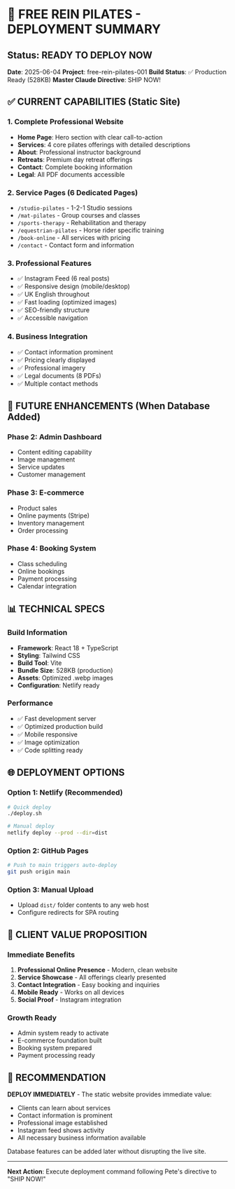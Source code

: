 # 🚀 FREE REIN PILATES - DEPLOYMENT SUMMARY

## Status: READY TO DEPLOY NOW

**Date**: 2025-06-04
**Project**: free-rein-pilates-001
**Build Status**: ✅ Production Ready (528KB)
**Master Claude Directive**: SHIP NOW!

## ✅ CURRENT CAPABILITIES (Static Site)

### 1. **Complete Professional Website**
- **Home Page**: Hero section with clear call-to-action
- **Services**: 4 core pilates offerings with detailed descriptions
- **About**: Professional instructor background
- **Retreats**: Premium day retreat offerings  
- **Contact**: Complete booking information
- **Legal**: All PDF documents accessible

### 2. **Service Pages** (6 Dedicated Pages)
- `/studio-pilates` - 1-2-1 Studio sessions
- `/mat-pilates` - Group courses and classes
- `/sports-therapy` - Rehabilitation and therapy
- `/equestrian-pilates` - Horse rider specific training
- `/book-online` - All services with pricing
- `/contact` - Contact form and information

### 3. **Professional Features**
- ✅ Instagram Feed (6 real posts)
- ✅ Responsive design (mobile/desktop)
- ✅ UK English throughout
- ✅ Fast loading (optimized images)
- ✅ SEO-friendly structure
- ✅ Accessible navigation

### 4. **Business Integration**
- ✅ Contact information prominent
- ✅ Pricing clearly displayed
- ✅ Professional imagery
- ✅ Legal documents (8 PDFs)
- ✅ Multiple contact methods

## 🔄 FUTURE ENHANCEMENTS (When Database Added)

### Phase 2: Admin Dashboard
- Content editing capability
- Image management
- Service updates
- Customer management

### Phase 3: E-commerce
- Product sales
- Online payments (Stripe)
- Inventory management
- Order processing

### Phase 4: Booking System
- Class scheduling
- Online bookings
- Payment processing
- Calendar integration

## 📊 TECHNICAL SPECS

### Build Information
- **Framework**: React 18 + TypeScript
- **Styling**: Tailwind CSS
- **Build Tool**: Vite
- **Bundle Size**: 528KB (production)
- **Assets**: Optimized .webp images
- **Configuration**: Netlify ready

### Performance
- ✅ Fast development server
- ✅ Optimized production build
- ✅ Mobile responsive
- ✅ Image optimization
- ✅ Code splitting ready

## 🌐 DEPLOYMENT OPTIONS

### Option 1: Netlify (Recommended)
```bash
# Quick deploy
./deploy.sh

# Manual deploy
netlify deploy --prod --dir=dist
```

### Option 2: GitHub Pages
```bash
# Push to main triggers auto-deploy
git push origin main
```

### Option 3: Manual Upload
- Upload `dist/` folder contents to any web host
- Configure redirects for SPA routing

## 💼 CLIENT VALUE PROPOSITION

### Immediate Benefits
1. **Professional Online Presence** - Modern, clean website
2. **Service Showcase** - All offerings clearly presented
3. **Contact Integration** - Easy booking and inquiries
4. **Mobile Ready** - Works on all devices
5. **Social Proof** - Instagram integration

### Growth Ready
- Admin system ready to activate
- E-commerce foundation built
- Booking system prepared
- Payment processing ready

## 🎯 RECOMMENDATION

**DEPLOY IMMEDIATELY** - The static website provides immediate value:
- Clients can learn about services
- Contact information is prominent
- Professional image established
- Instagram feed shows activity
- All necessary business information available

Database features can be added later without disrupting the live site.

---

**Next Action**: Execute deployment command following Pete's directive to "SHIP NOW!"